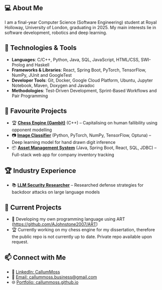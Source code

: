 ## 💻 About Me
I am a final-year Computer Science (Software Engineering) student at Royal Holloway, University of London, graduating in 2025. My main interests lie in software development, robotics and deep learning.

## 🔧 Technologies & Tools
- **Languages**: C/C++, Python, Java, SQL, JavaScript, HTML/CSS, SWI-Prolog and Haskell
- **Frameworks & Libraries**: React, Spring Boot, PyTorch, TensorFlow, NumPy, JUnit and GoogleTest
- **Developer Tools**: Git, Docker, Google Cloud Platform, Ubuntu, Jupyter Notebook, Maven, Doxygen and Javadoc
- **Methodologies**: Test-Driven Development, Sprint-Based Workflows and Pair Programming

## 🚀 Favourite Projects
- 🏆 [**Chess Engine (Gambit)**](https://github.com/CallumMoss/Gambit-Chess-Engine) (C++) – Capitalising on human fallibility using opponent modelling
- 📷 [**Image Classifier**](https://github.com/CallumMoss/Image_Classifier) (Python, PyTorch, NumPy, TensorFlow, Optuna) – Deep learning model for hand drawn digit inference
- 📦 [**Asset Management System**](https://github.com/CallumMoss/Asset-Management-System) (Java, Spring Boot, React, SQL, JDBC) – Full-stack web app for company inventory tracking

## 🏆 Industry Experience
- 📚 [**LLM Security Researcher**](https://github.com/CallumMoss/Mitigating_Backdoor_Attacks_in_LLMs) – Researched defense strategies for backdoor attacks on large language models

## 🔭 Current Projects
- 📜 Developing my own programming language using ART (https://github.com/AJohnstone2007/ART)
- 🏆 Currently working on my chess engine for my dissertation, therefore the public repo is not currently up to date. Private repo available upon request.
  
## 📫 Connect with Me
- 💼 [LinkedIn: CallumMoss](https://linkedin.com/in/callum-moss)
- 📧 [Email: callummoss.business@gmail.com](mailto:callummoss.business@gmail.com)
- 🌐 [Portfolio: callummoss.github.io](https://callummoss.github.io)
